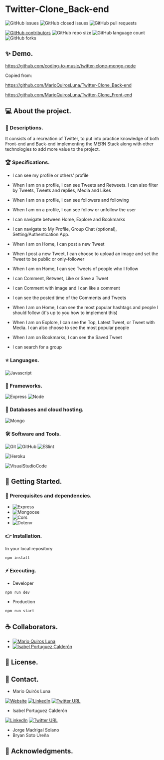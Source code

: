 # Twitter-Clone_Back-end

![GitHub issues](https://img.shields.io/github/issues/MarioQuirosLuna/Twitter-Clone_Back-end)
![GitHub closed issues](https://img.shields.io/github/issues-closed/MarioQuirosLuna/Twitter-Clone_Back-end)
![GitHub pull requests](https://img.shields.io/github/issues-pr/MarioQuirosLuna/Twitter-Clone_Back-end)

[![GitHub contributors](https://img.shields.io/github/contributors/MarioQuirosLuna/Twitter-Clone_Back-end.svg?color=blue)](https://github.com/MarioQuirosLuna/Twitter-Clone_Back-end/network)
![GitHub repo size](https://img.shields.io/github/repo-size/MarioQuirosLuna/Twitter-Clone_Back-end)
![GitHub language count](https://img.shields.io/github/languages/count/MarioQuirosLuna/Twitter-Clone_Back-end)
![GitHub forks](https://img.shields.io/github/forks/MarioQuirosLuna/Twitter-Clone_Back-end)

## ✨ Demo.

https://github.com/coding-to-music/twitter-clone-mongo-node

Copied from:

https://github.com/MarioQuirosLuna/Twitter-Clone_Back-end

https://github.com/MarioQuirosLuna/Twitter-Clone_Front-end

## 💻 About the project.

### 📜 Descriptions.

It consists of a recreation of Twitter, to put into practice knowledge of both Front-end and Back-end implementing the MERN Stack along with other technologies to add more value to the project.

### 🏆 Specifications.

- I can see my profile or others' profile

- When I am on a profile, I can see Tweets and Retweets. I can also filter by Tweets, Tweets and replies, Media and Likes

- When I am on a profile, I can see followers and following

- When I am on a profile, I can see follow or unfollow the user

- I can navigate between Home, Explore and Bookmarks

- I can navigate to My Profile, Group Chat (optional), Setting/Authentication App.

- When I am on Home, I can post a new Tweet

- When I post a new Tweet, I can choose to upload an image and set the Tweet to be public or only-follower

- When I am on Home, I can see Tweets of people who I follow

- I can Comment, Retweet, Like or Save a Tweet

- I can Comment with image and I can like a comment

- I can see the posted time of the Comments and Tweets

- When I am on Home, I can see the most popular hashtags and people I should follow (it's up to you how to implement this)

- When I am on Explore, I can see the Top, Latest Tweet, or Tweet with Media. I can also choose to see the most popular people

- When I am on Bookmarks, I can see the Saved Tweet

- I can search for a group

### ⭐ Languages.

![Javascript](https://custom-icon-badges.herokuapp.com/badge/-JavaScript-%23F7DF1E?style=flat&logo=javascript&logoColor=white&labelColor=111)

### 🎨 Frameworks.

![Express](https://custom-icon-badges.herokuapp.com/badge/-Express-%23000000?style=flat&logo=express&logoColor=white&labelColor=111)
![Node](https://custom-icon-badges.herokuapp.com/badge/-Node-%23339933?style=flat&logo=nodedotjs&logoColor=white&labelColor=111)

### 💾 Databases and cloud hosting.

![Mongo](https://custom-icon-badges.herokuapp.com/badge/-Mongo-%2347A248?style=flat&logo=mongodb&logoColor=white&labelColor=111)

### 🛠️ Software and Tools.

![Git](https://custom-icon-badges.herokuapp.com/badge/-Git-%23F05032?style=flat&logo=git&logoColor=white&labelColor=111)
![GitHub](https://custom-icon-badges.herokuapp.com/badge/-GitHub-%23181717?style=flat&logo=github&logoColor=white&labelColor=111)
![ESlint](https://custom-icon-badges.herokuapp.com/badge/-ESlint-%234B32C3?style=flat&logo=ESlint&logoColor=white&labelColor=111)

![Heroku](https://custom-icon-badges.herokuapp.com/badge/-Heroku-%23430098?style=flat&logo=Heroku&logoColor=white&labelColor=111)

![VisualStudioCode](https://custom-icon-badges.herokuapp.com/badge/-VisualStudioCode-%23007ACC?style=flat&logo=VisualStudioCode&logoColor=white&labelColor=111)

## 🚀 Getting Started.

### 📌 Prerequisites and dependencies.

- ![Express](https://img.shields.io/badge/express-v.4.17.2-111)
- ![Mongoose](https://img.shields.io/badge/Mongoose-v.6.1.5-111)
- ![Cors](https://img.shields.io/badge/cors-v2.8.5-111)
- ![Dotenv](https://img.shields.io/badge/dotenv-v14.2.0-111)

### 👉 Installation.

In your local repository

```
npm install
```

### ⚡ Executing.

- Developer

```
npm run dev
```

- Production

```
npm run start
```

## ☕ Collaborators.

- [![Mario Quiros Luna](https://custom-icon-badges.herokuapp.com/badge/-Mario%20Quirós%20Luna-%23181717?style=flat&logo=github&logoColor=white&labelColor=111)](https://github.com/MarioQuirosLuna)
- [![Isabel Portuguez Calderón](https://custom-icon-badges.herokuapp.com/badge/-Isabel%20Portuguez%20Calderón-%23181717?style=flat&logo=github&logoColor=white&labelColor=111)](https://github.com/IsaPortuguez)

## 📝 License.

## 💬 Contact.

- Mario Quirós Luna

[![Website](https://img.shields.io/website?label=Portfolio&up_color=%231E0A46&up_message=Mario%20Quiros%20Luna%20Dev&url=https%3A%2F%2Fmarioql-dev.vercel.app%2F)](https://marioql-dev.vercel.app/)
[![LinkedIn](https://custom-icon-badges.herokuapp.com/badge/-LinkedIn%20Mario%20Quirós%20Luna-%230A66C2?style=flat&logo=LinkedIn&logoColor=white&labelColor=111)](https://www.linkedin.com/in/mario-quir%C3%B3s-luna-dev-b99050206/)
[![Twitter URL](https://img.shields.io/twitter/url?label=Twitter%20%40MarioQuirosL&style=social&url=https%3A%2F%2Ftwitter.com%2FMarioQuirosL)](https://twitter.com/MarioQuirosL)

- Isabel Portuguez Calderón

[![LinkedIn](https://custom-icon-badges.herokuapp.com/badge/-LinkedIn%20Isabel%20Portuguez%20Calderón-%230A66C2?style=flat&logo=LinkedIn&logoColor=white&labelColor=111)](https://www.linkedin.com/in/isabel-portuguez-calderón-142b4b229)
[![Twitter URL](https://img.shields.io/twitter/url?label=Twitter%20%40IsaPortuguezC&style=social&url=https%3A%2F%2Ftwitter.com%2FIsaPortuguezC)](https://twitter.com/IsaPortuguezC)

- Jorge Madrigal Solano
- Bryan Soto Ureña

## 💜 Acknowledgments.
